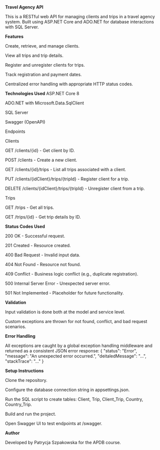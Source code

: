 **Travel Agency API**

This is a RESTful web API for managing clients and trips in a travel agency system. Built using ASP.NET Core and ADO.NET for database interactions with SQL Server.

**Features**

Create, retrieve, and manage clients.

View all trips and trip details.

Register and unregister clients for trips.

Track registration and payment dates.

Centralized error handling with appropriate HTTP status codes.

**Technologies Used**
ASP.NET Core 8

ADO.NET with Microsoft.Data.SqlClient

SQL Server

Swagger (OpenAPI)

Endpoints

Clients

GET /clients/{id} - Get client by ID.

POST /clients - Create a new client.

GET /clients/{id}/trips - List all trips associated with a client.

PUT /clients/{idClient}/trips/{tripId} - Register client for a trip.

DELETE /clients/{idClient}/trips/{tripId} - Unregister client from a trip.

Trips

GET /trips - Get all trips.

GET /trips/{id} - Get trip details by ID.

**Status Codes Used**

200 OK - Successful request.

201 Created - Resource created.

400 Bad Request - Invalid input data.

404 Not Found - Resource not found.

409 Conflict - Business logic conflict (e.g., duplicate registration).

500 Internal Server Error - Unexpected server error.

501 Not Implemented - Placeholder for future functionality.

**Validation**

Input validation is done both at the model and service level.

Custom exceptions are thrown for not found, conflict, and bad request scenarios.

**Error Handling**

All exceptions are caught by a global exception handling middleware and returned as a consistent JSON error response:
{
  "status": "Error",
  "message": "An unexpected error occurred.",
  "deitaledMessage": "...",
  "stackTrace": "..."
}

**Setup Instructions**

Clone the repository.

Configure the database connection string in appsettings.json.

Run the SQL script to create tables: Client, Trip, Client_Trip, Country, Country_Trip.

Build and run the project.

Open Swagger UI to test endpoints at /swagger.

**Author**

Developed by Patrycja Szpakowska for the APDB course.
